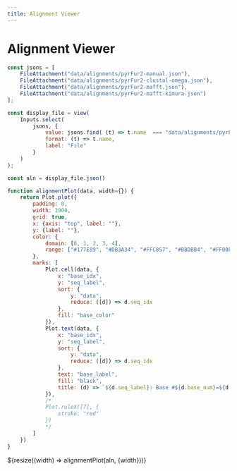 ```yaml
---
title: Alignment Viewer
---
```


# Alignment Viewer

```js
const jsons = [
    FileAttachment("data/alignments/pyrFur2-manual.json"),
    FileAttachment("data/alignments/pyrFur2-clustal-omega.json"),
    FileAttachment("data/alignments/pyrFur2-mafft.json"),
    FileAttachment("data/alignments/pyrFur2-mafft-kimura.json")
];
```

```js
const display_file = view(
    Inputs.select(
        jsons, {
            value: jsons.find( (t) => t.name  === "data/alignments/pyrFur2-manual.json" ),
            format: (t) => t.name,
            label: "File"
        }
    )
);
```

```js
const aln = display_file.json()
```

<!--
TODO:
    * Add markers for consensus at the bottom of the plot
    * Add demarcations/highlights for different regions of the tRNA (D/T/Ac Loop, 5'/3' Ac Stem, ...)
-->

```js
function alignmentPlot(data, width={}) {
    return Plot.plot({
        padding: 0,
        width: 1900,
        grid: true,
        x: {axis: "top", label: ""},
        y: {label: ""},
        color: {
            domain: [0, 1, 2, 3, 4],
            range: ["#177E89", "#DB3A34", "#FFC857", "#BBDBB4", "#FF00FF"]
        },
        marks: [
            Plot.cell(data, {
                x: "base_idx",
                y: "seq_label",
                sort: {
                    y: "data",
                    reduce: ([d]) => d.seq_idx
                },
                fill: "base_color"
            }),
            Plot.text(data, {
                x: "base_idx",
                y: "seq_label",
                sort: {
                    y: "data",
                    reduce: ([d]) => d.seq_idx
                },
                text: "base_label",
                fill: "black",
                title: (d) => `${d.seq_label}: Base #${d.base_num}=${d.base_label}`
            }),
            /*
            Plot.ruleX([7], {
                stroke: "red"
            })
            */
        ]
    })
}
```

<div class="grid grid-cols-1">
    <!-- Increase padding-left to 48 to accommodate y-axis labels -->
    <div class="card">
        ${resize((width) => alignmentPlot(aln, {width}))}
    </div>
</div>